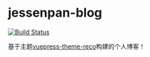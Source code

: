 # jessenpan-blog

[![Build Status](https://travis-ci.com/JessenPan/jessenpan.github.io.svg?branch=master)](https://travis-ci.com/github/JessenPan/jessenpan.github.io)

基于主题[vuepress-theme-reco](https://vuepress-theme-reco.recoluan.com/)构建的个人博客！